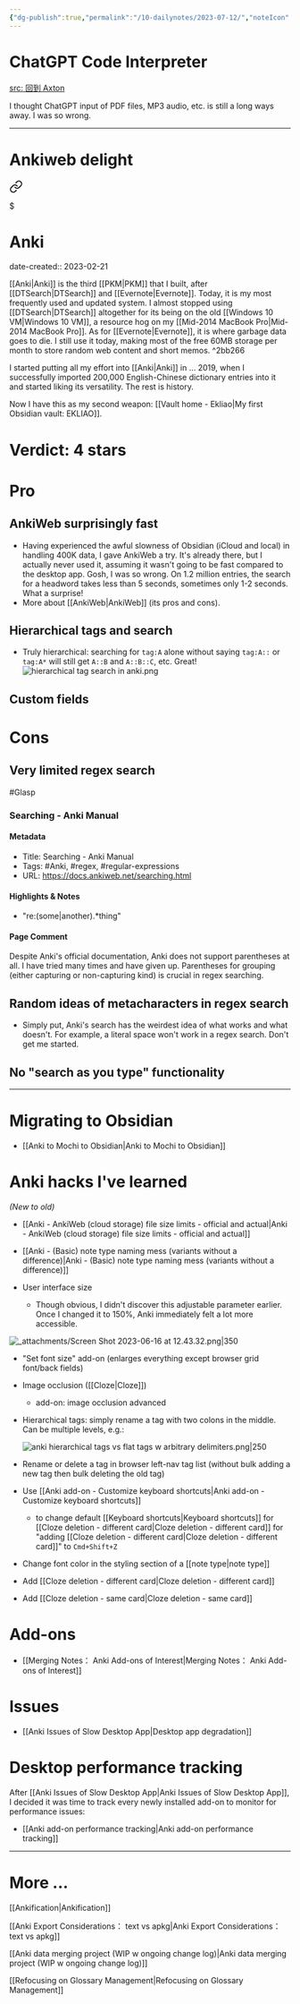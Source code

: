 ```yaml
---
{"dg-publish":true,"permalink":"/10-dailynotes/2023-07-12/","noteIcon":"2","created":"","updated":""}
---
```


# ChatGPT Code Interpreter

[src: 回到 Axton](https://www.youtube.com/watch?v=cP5F8R0Vmqk)

I thought ChatGPT input of PDF files, MP3 audio, etc. is still a long ways away. I was so wrong.

---

# Ankiweb delight


<div class="transclusion internal-embed is-loaded"><a class="markdown-embed-link" href="/anki/#ankiweb-surprisingly-fast" aria-label="Open link"><svg xmlns="http://www.w3.org/2000/svg" width="24" height="24" viewBox="0 0 24 24" fill="none" stroke="currentColor" stroke-width="2" stroke-linecap="round" stroke-linejoin="round" class="svg-icon lucide-link"><path d="M10 13a5 5 0 0 0 7.54.54l3-3a5 5 0 0 0-7.07-7.07l-1.72 1.71"></path><path d="M14 11a5 5 0 0 0-7.54-.54l-3 3a5 5 0 0 0 7.07 7.07l1.71-1.71"></path></svg></a><div class="markdown-embed">

$<div class="markdown-embed-title">

# Anki

</div>



date-created:: 2023-02-21

[[Anki\|Anki]] is the third [[PKM\|PKM]] that I built, after [[DTSearch\|DTSearch]] and [[Evernote\|Evernote]]. Today, it is my most frequently used and updated system. I almost stopped using [[DTSearch\|DTSearch]] altogether for its being on the old [[Windows 10 VM\|Windows 10 VM]], a resource hog on my [[Mid-2014 MacBook Pro\|Mid-2014 MacBook Pro]]. As for [[Evernote\|Evernote]], it is where garbage data goes to die. I still use it today, making most of the free 60MB storage per month to store random web content and short memos. ^2bb266

I started putting all my effort into [[Anki\|Anki]] in ... 2019, when I successfully imported 200,000 English-Chinese dictionary entries into it and started liking its versatility. The rest is history. 

Now I have this as my second weapon: [[Vault home - Ekliao\|My first Obsidian vault: EKLIAO]].

# Verdict: 4 stars

# Pro

## AnkiWeb surprisingly fast

- Having experienced the awful slowness of Obsidian (iCloud and local) in handling 400K data, I gave AnkiWeb a try. It's already there, but I actually never used it, assuming it wasn't going to be fast compared to the desktop app. Gosh, I was so wrong. On 1.2 million entries, the search for a headword takes less than 5 seconds, sometimes only 1-2 seconds. What a surprise!
- More about [[AnkiWeb\|AnkiWeb]] (its pros and cons).
## Hierarchical tags and search

- Truly hierarchical: searching for `tag:A` alone without saying `tag:A::` or `tag:A*` will still get `A::B` and `A::B::C`, etc. Great!
 ![hierarchical tag search in anki.png](/img/user/_attachments/hierarchical%20tag%20search%20in%20anki.png)
## Custom fields
# Cons
## Very limited regex search

#Glasp 
### Searching - Anki Manual

#### Metadata
- Title: Searching - Anki Manual
- Tags: #Anki, #regex, #regular-expressions
- URL: https://docs.ankiweb.net/searching.html
#### Highlights & Notes
- "re:(some|another).*thing"

#### Page Comment
Despite Anki's official documentation, Anki does not support parentheses at all. I have tried many times and have given up. Parentheses for grouping (either capturing or non-capturing kind) is crucial in regex searching.

## Random ideas of metacharacters in regex search
- Simply put, Anki's search has the weirdest idea of what works and what doesn't. For example, a literal space won't work in a regex search. Don't get me started.

## No "search as you type" functionality

---
# Migrating to Obsidian
- [[Anki to Mochi to Obsidian\|Anki to Mochi to Obsidian]]

# Anki hacks I've learned
*(New to old)*

- [[Anki - AnkiWeb (cloud storage) file size limits - official and actual\|Anki - AnkiWeb (cloud storage) file size limits - official and actual]]

- [[Anki - (Basic) note type naming mess (variants without a difference)\|Anki - (Basic) note type naming mess (variants without a difference)]]

- User interface size
	- Though obvious, I didn't discover this adjustable parameter earlier. Once I changed it to 150%, Anki immediately felt a lot more accessible.

![_attachments/Screen Shot 2023-06-16 at 12.43.32.png|350](/img/user/_attachments/Screen%20Shot%202023-06-16%20at%2012.43.32.png)

- "Set font size" add-on (enlarges everything except browser grid font/back fields)

- Image occlusion ([[Cloze\|Cloze]])
	- add-on: image occlusion advanced

- Hierarchical tags: simply rename a tag with two colons in the middle. Can be multiple levels, e.g.:

	![anki hierarchical tags vs flat tags w arbitrary delimiters.png|250](/img/user/_attachments/anki%20hierarchical%20tags%20vs%20flat%20tags%20w%20arbitrary%20delimiters.png)

- Rename or delete a tag in browser left-nav tag list (without bulk adding a new tag then bulk deleting the old tag)

- Use [[Anki add-on - Customize keyboard shortcuts\|Anki add-on - Customize keyboard shortcuts]]
	- to change default [[Keyboard shortcuts\|Keyboard shortcuts]] for [[Cloze deletion - different card\|Cloze deletion - different card]] for "adding [[Cloze deletion - different card\|Cloze deletion - different card]]" to `Cmd+Shift+Z`

- Change font color in the styling section of a [[note type\|note type]]

- Add [[Cloze deletion - different card\|Cloze deletion - different card]]

- Add [[Cloze deletion - same card\|Cloze deletion - same card]]

# Add-ons
- [[Merging Notes： Anki Add-ons of Interest\|Merging Notes： Anki Add-ons of Interest]]
# Issues
- [[Anki Issues of Slow Desktop App\|Desktop app degradation]]
# Desktop performance tracking

After [[Anki Issues of Slow Desktop App\|Anki Issues of Slow Desktop App]], I decided it was time to track every newly installed add-on to monitor for performance issues:

- [[Anki add-on performance tracking\|Anki add-on performance tracking]]

---

# More ...

[[Ankification\|Ankification]]

[[Anki Export Considerations： text vs apkg\|Anki Export Considerations： text vs apkg]]

[[Anki data merging project (WIP w ongoing change log)\|Anki data merging project (WIP w ongoing change log)]]

[[Refocusing on Glossary Management\|Refocusing on Glossary Management]]




</div></div>
